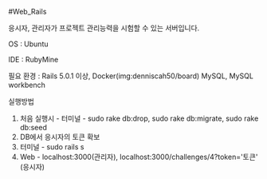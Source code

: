 #Web_Rails

 응시자, 관리자가 프로젝트 관리능력을 시험할 수 있는 서버입니다.
 
OS : Ubuntu

IDE : RubyMine

필요 환경 : Rails 5.0.1 이상, Docker(img:denniscah50/board)
MySQL, MySQL workbench


실행방법
1. 처음 실행시 - 터미널 - sudo rake db:drop, sudo rake db:migrate, sudo rake db:seed
2. DB에서 응시자의 토큰 확보
3. 터미널 - sudo rails s
4. Web - localhost:3000(관리자), localhost:3000/challenges/4?token='토큰' (응시자)
